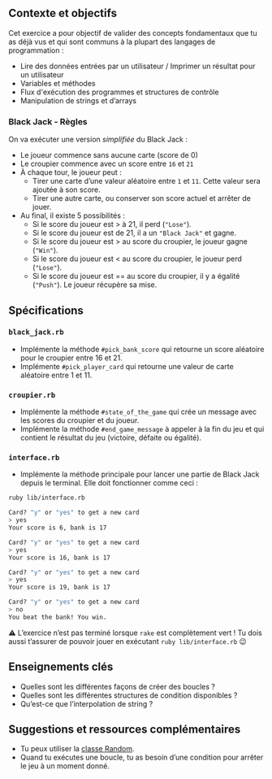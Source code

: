 ## Contexte et objectifs

Cet exercice a pour objectif de valider des concepts fondamentaux que tu as déjà vus et qui sont communs à la plupart des langages de programmation :
- Lire des données entrées par un utilisateur / Imprimer un résultat pour un utilisateur
- Variables et méthodes
- Flux d'exécution des programmes et structures de contrôle
- Manipulation de strings et d’arrays

### Black Jack - Règles

On va exécuter une version *simplifiée* du Black Jack :
- Le joueur commence sans aucune carte (score de 0)
- Le croupier commence avec un score entre `16` et `21`
- À chaque tour, le joueur peut :
  - Tirer une carte d’une valeur aléatoire entre `1` et `11`. Cette valeur sera ajoutée à son score.
  - Tirer une autre carte, ou conserver son score actuel et arrêter de jouer.
- Au final, il existe 5 possibilités :
  - Si le score du joueur est > à 21, il perd (`"Lose"`).
  - Si le score du joueur est de 21, il a un `"Black Jack"` et gagne.
  - Si le score du joueur est > au score du croupier, le joueur gagne (`"Win"`).
  - Si le score du joueur est < au score du croupier, le joueur perd (`"Lose"`).
  - Si le score du joueur est == au score du croupier, il y a égalité (`"Push"`). Le joueur récupère sa mise.

## Spécifications

### `black_jack.rb`

- Implémente la méthode `#pick_bank_score` qui retourne un score aléatoire pour le croupier entre 16 et 21.
- Implémente `#pick_player_card` qui retourne une valeur de carte aléatoire entre 1 et 11.

### `croupier.rb`

- Implémente la méthode `#state_of_the_game` qui crée un message avec les scores du croupier et du joueur.
- Implémente la méthode `#end_game_message` à appeler à la fin du jeu et qui contient le résultat du jeu (victoire, défaite ou égalité).

### `interface.rb`

- Implémente la méthode principale pour lancer une partie de Black Jack depuis le terminal. Elle doit fonctionner comme ceci :

```bash
ruby lib/interface.rb

Card? "y" or "yes" to get a new card
> yes
Your score is 6, bank is 17

Card? "y" or "yes" to get a new card
> yes
Your score is 16, bank is 17

Card? "y" or "yes" to get a new card
> yes
Your score is 19, bank is 17

Card? "y" or "yes" to get a new card
> no
You beat the bank! You win.
```

⚠️ L’exercice n’est pas terminé lorsque `rake` est complètement vert ! Tu dois aussi t’assurer de pouvoir jouer en exécutant `ruby lib/interface.rb` 😉

## Enseignements clés

- Quelles sont les différentes façons de créer des boucles ?
- Quelles sont les différentes structures de condition disponibles ?
- Qu’est-ce que l’interpolation de string ?

## Suggestions et ressources complémentaires

- Tu peux utiliser la [classe Random](https://ruby-doc.org/core-3.1.2/Random.html).
- Quand tu exécutes une boucle, tu as besoin d’une condition pour arrêter le jeu à un moment donné.
